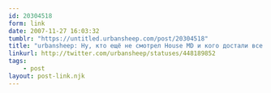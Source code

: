 ```yaml
---
id: 20304518
form: link
date: 2007-11-27 16:03:32
tumblr: "https://untitled.urbansheep.com/post/20304518"
title: "urbansheep: Ну, кто ещё не смотрел House MD и кого достали все эти люди вокруг, непременно обсуждающие этот фильм? Поведайте о себе миру, неудачники!"
linkurl: http://twitter.com/urbansheep/statuses/448189852
tags:
    - post
layout: post-link.njk
---
```


